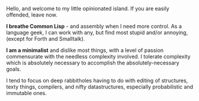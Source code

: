 Hello, and welcome to my little opinionated island.  If you are easily offended, leave now.

**I breathe Common Lisp** - and assembly when I need more control.  As a language geek, I can work with any, but find most stupid and/or annoying, (except for Forth and Smalltalk).

**I am a minimalist** and dislike most things, with a level of passion commensurate with the needless complexity involved.  I tolerate complexity which is absolutely necessary to accomplish the absolutely-necessary goals.

I tend to focus on deep rabbitholes having to do with editing of structures, texty things, compilers, and nifty datastructures, especially probabilistic and immutable ones.
<!--
**stacksmith/stacksmith** is a ✨ _special_ ✨ repository because its `README.md` (this file) appears on your GitHub profile.

Here are some ideas to get you started:

- 🔭 I’m currently working on ...
- 🌱 I’m currently learning ...
- 👯 I’m looking to collaborate on ...
- 🤔 I’m looking for help with ...
- 💬 Ask me about ...
- 📫 How to reach me: ...
- 😄 Pronouns: ...
- ⚡ Fun fact: ...
-->
